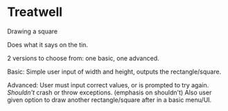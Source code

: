 # Treatwell
Drawing a square

Does what it says on the tin.

2 versions to choose from: one basic, one advanced.

Basic:
  Simple user input of width and height, outputs the rectangle/square.

Advanced:
  User must input correct values, or is prompted to try again.
  *Shouldn't* crash or throw exceptions. (emphasis on shouldn't)
  Also user given option to draw another rectangle/square after in a basic menu/UI.
